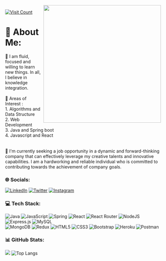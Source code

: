 <img  align="right" width="380" src = "https://cdn.dribbble.com/users/1292677/screenshots/6139167/media/5387dc7e035b3efe9d94516044de66a4.gif"> 

<!-- https://cdn.dribbble.com/users/1292677/screenshots/6139167/media/5387dc7e035b3efe9d94516044de66a4.gif -->

[![Visit Count](https://visitcount.itsvg.in/api?id=saxena100parth&icon=0&color=1)](https://saxena100parth.github.io/Portfolio/index.html)


# 💫 About Me:
🔭 I am fluid, focused and willing to learn new things. In all, I believe in knowledge integration.<br><br>🌱 Areas of Interest : <br>1. Algorithms and Data Structure<br>2. Web Development<br>3. Java and Spring boot<br>4. Javascript and React<br><br><br>
 🤝 I'm currently seeking a job opportunity in a dynamic and forward-thinking company that can effectively leverage my creative talents and innovative capabilities. I am a hardworking and reliable individual who is committed to contributing towards the achievement of company goals. <br>
 

### 🌐 Socials:
[![LinkedIn](https://img.shields.io/badge/LinkedIn-%230077B5.svg?logo=linkedin&logoColor=white)](https://www.linkedin.com/in/parth23saxena/) [![Twitter](https://img.shields.io/badge/Twitter-%231DA1F2.svg?logo=Twitter&logoColor=white)](https://twitter.com/saxena100parth) [![Instagram](https://img.shields.io/badge/Instagram-%23E4405F.svg?logo=Instagram&logoColor=white)](https://www.instagram.com/_parth_23_/) 

### 💻 Tech Stack:
![Java](https://img.shields.io/badge/java-%23ED8B00.svg?style=flat&logo=java&logoColor=white) ![JavaScript](https://img.shields.io/badge/javascript-%23323330.svg?style=flat&logo=javascript&logoColor=%23F7DF1E) ![Spring](https://img.shields.io/badge/spring-%236DB33F.svg?style=flat&logo=spring&logoColor=white) ![React](https://img.shields.io/badge/react-%2320232a.svg?style=flat&logo=react&logoColor=%2361DAFB) ![React Router](https://img.shields.io/badge/React_Router-CA4245?style=flat&logo=react-router&logoColor=white) ![NodeJS](https://img.shields.io/badge/node.js-6DA55F?style=flat&logo=node.js&logoColor=white) ![Express.js](https://img.shields.io/badge/express.js-%23404d59.svg?style=flat&logo=express&logoColor=%2361DAFB) ![MySQL](https://img.shields.io/badge/mysql-%2300f.svg?style=flat&logo=mysql&logoColor=white) <br>![MongoDB](https://img.shields.io/badge/MongoDB-%234ea94b.svg?style=flat&logo=mongodb&logoColor=white) ![Redux](https://img.shields.io/badge/redux-%23593d88.svg?style=flat&logo=redux&logoColor=white)  ![HTML5](https://img.shields.io/badge/html5-%23E34F26.svg?style=flat&logo=html5&logoColor=white) ![CSS3](https://img.shields.io/badge/css3-%231572B6.svg?style=flat&logo=css3&logoColor=white)  ![Bootstrap](https://img.shields.io/badge/bootstrap-%23563D7C.svg?style=flat&logo=bootstrap&logoColor=white)  ![Heroku](https://img.shields.io/badge/heroku-%23430098.svg?style=flat&logo=heroku&logoColor=white) ![Postman](https://img.shields.io/badge/Postman-FF6C37?style=flat&logo=postman&logoColor=white)
### 📊 GitHub Stats:
<!-- ![](https://github-readme-stats.vercel.app/api?username=saxena100parth&theme=algolia&hide_border=true&include_all_commits=false&count_private=false)<br/> -->

![](https://github-readme-streak-stats.herokuapp.com/?user=saxena100parth&theme=tokyonight&layout=compact) ![Top Langs](https://github-readme-stats.vercel.app/api/top-langs/?username=saxena100parth&theme=tokyonight&layout=compact)


